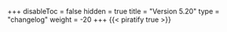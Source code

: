 +++
disableToc = false
hidden = true
title = "Version 5.20"
type = "changelog"
weight = -20
+++
{{< piratify true >}}
